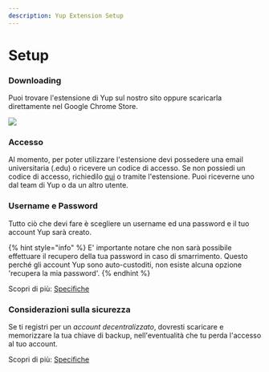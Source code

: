 ```yaml
---
description: Yup Extension Setup
---
```


# Setup

### Downloading

Puoi trovare l'estensione di Yup sul nostro sito oppure scaricarla direttamente nel Google Chrome Store.

![](../../.gitbook/assets/chromestore.gif)

### Accesso

Al momento, per poter utilizzare l'estensione devi possedere una email universitaria \(.edu\) o ricevere un codice di accesso. Se non possiedi un codice di accesso, richiedilo [qui](https://join.yup.io/) o tramite l'estensione. Puoi riceverne uno dal team di Yup o da un altro utente.

### Username e Password

Tutto ciò che devi fare è scegliere un username ed una password e il tuo account Yup sarà creato.

{% hint style="info" %}
E' importante notare che non sarà possibile effettuare il recupero della tua password in caso di smarrimento. Questo perché gli account Yup sono auto-custoditi, non esiste alcuna opzione 'recupera la mia password'.
{% endhint %}

Scopri di più: [Specifiche](https://github.com/Yup-io/yup_docs/tree/24938ac610bbd465109806ec69fb9e97054f2399/specs.md)

### Considerazioni sulla sicurezza

Se ti registri per un _account decentralizzato_, dovresti scaricare e memorizzare la tua chiave di backup, nell'eventualità che tu perda l'accesso al tuo account.

Scopri di più: [Specifiche](https://github.com/Yup-io/yup_docs/tree/24938ac610bbd465109806ec69fb9e97054f2399/specs.md)

